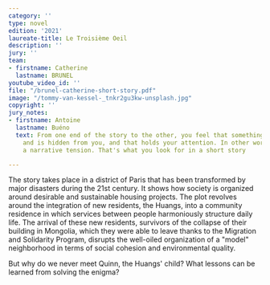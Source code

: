 ```yaml
---
category: ''
type: novel
edition: '2021'
laureate-title: Le Troisième Oeil
description: ''
jury: ''
team:
- firstname: Catherine
  lastname: BRUNEL
youtube_video_id: ''
file: "/brunel-catherine-short-story.pdf"
image: "/tommy-van-kessel-_tnkr2gu3kw-unsplash.jpg"
copyright: ''
jury_notes:
- firstname: Antoine
  lastname: Buéno
  text: From one end of the story to the other, you feel that something is missing
    and is hidden from you, and that holds your attention. In other words, there is
    a narrative tension. That's what you look for in a short story

---
```

The story takes place in a district of Paris that has been transformed by major disasters during the 21st century. It shows how society is organized around desirable and sustainable housing projects. The plot revolves around the integration of new residents, the Huangs, into a community residence in which services between people harmoniously structure daily life. The arrival of these new residents, survivors of the collapse of their building in Mongolia, which they were able to leave thanks to the Migration and Solidarity Program, disrupts the well-oiled organization of a "model" neighborhood in terms of social cohesion and environmental quality. 

But why do we never meet Quinn, the Huangs' child? What lessons can be learned from solving the enigma?